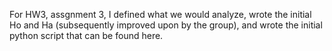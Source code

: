 For HW3, assgnment 3, I defined what we would analyze, wrote the initial Ho and Ha (subsequently improved upon by the group), and wrote the initial python script that can be found here. 
